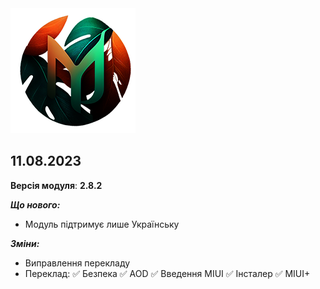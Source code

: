 <img src="https://raw.githubusercontent.com/kazhemons/CNtoRU/main/img/Logo.png">

## 11.08.2023 ##

**Версія модуля**: **2.8.2**

***Що нового:***
- Модуль підтримує лише Українську
  
***Зміни:***
- Виправлення перекладу
- Переклад:
  ✅ Безпека
  ✅ AOD
  ✅ Введення MIUI
  ✅ Інсталер
  ✅ MIUI+
 

